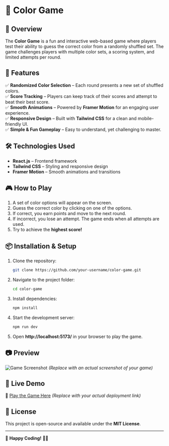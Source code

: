 # 🎨 Color Game

## 📌 Overview

The **Color Game** is a fun and interactive web-based game where players test their ability to guess the correct color from a randomly shuffled set. The game challenges players with multiple color sets, a scoring system, and limited attempts per round.

## 🚀 Features

✅ **Randomized Color Selection** – Each round presents a new set of shuffled colors.  
✅ **Score Tracking** – Players can keep track of their scores and attempt to beat their best score.  
✅ **Smooth Animations** – Powered by **Framer Motion** for an engaging user experience.  
✅ **Responsive Design** – Built with **Tailwind CSS** for a clean and mobile-friendly UI.  
✅ **Simple & Fun Gameplay** – Easy to understand, yet challenging to master.

## 🛠️ Technologies Used

- **React.js** – Frontend framework
- **Tailwind CSS** – Styling and responsive design
- **Framer Motion** – Smooth animations and transitions

## 🎮 How to Play

1. A set of color options will appear on the screen.
2. Guess the correct color by clicking on one of the options.
3. If correct, you earn points and move to the next round.
4. If incorrect, you lose an attempt. The game ends when all attempts are used.
5. Try to achieve the **highest score!**

## 📦 Installation & Setup

1. Clone the repository:
   ```bash
   git clone https://github.com/your-username/color-game.git
   ```
2. Navigate to the project folder:
   ```bash
   cd color-game
   ```
3. Install dependencies:
   ```bash
   npm install
   ```
4. Start the development server:
   ```bash
   npm run dev
   ```
5. Open **http://localhost:5173/** in your browser to play the game.

## 📷 Preview

![Game Screenshot](screenshot.png) _(Replace with an actual screenshot of your game)_

## 🚀 Live Demo

🔗 [Play the Game Here](https://your-live-demo-link.com) _(Replace with your actual deployment link)_

## 📜 License

This project is open-source and available under the **MIT License**.

---

🔹 **Happy Coding!** 🎨✨
